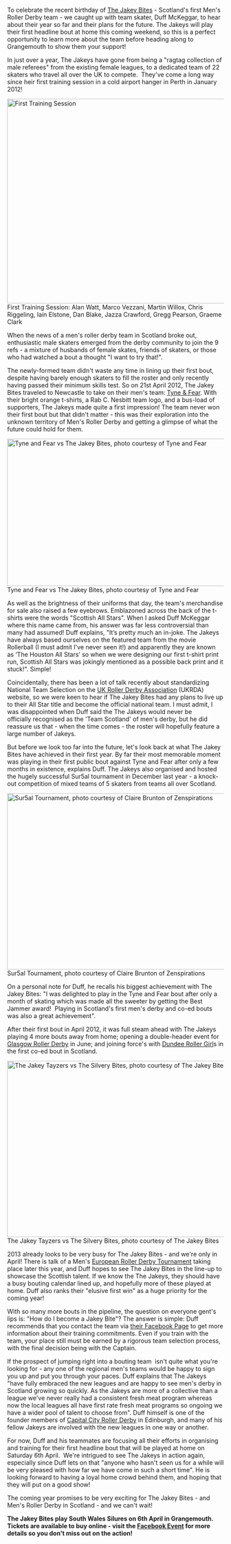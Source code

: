 <html><body><p>To celebrate the recent birthday of <a title="The Jakey Bites on Facebook" href="https://www.facebook.com/TheJakeyBites?fref=ts" target="_blank">The Jakey Bites</a> - Scotland's first Men's Roller Derby team - we caught up with team skater, Duff McKeggar, to hear about their year so far and their plans for the future. The Jakeys will play their first headline bout at home this coming weekend, so this is a perfect opportunity to learn more about the team before heading along to Grangemouth to show them your support!

In just over a year, The Jakeys have gone from being a "ragtag collection of male referees" from the existing female leagues, to a dedicated team of 22 skaters who travel all over the UK to compete.  They've come a long way since heir first training session in a cold airport hanger in Perth in January 2012!

<a href="http://scottishrollerderbyblog.com/2013/04/day-one.jpg"><img class="size-full wp-image-2429 " alt="First Training Session" src="http://scottishrollerderbyblog.com/2013/04/day-one.jpg" width="614" height="475"></a> First Training Session: Alan Watt, Marco Vezzani, Martin Willox, Chris Riggeling, Iain Elstone, Dan Blake, Jazza Crawford, Gregg Pearson, Graeme Clark

When the news of a men's roller derby team in Scotland broke out, enthusiastic male skaters emerged from the derby community to join the 9 refs - a mixture of husbands of female skates, friends of skaters, or those who had watched a bout a thought "I want to try that!".

The newly-formed team didn't waste any time in lining up their first bout, despite having barely enough skaters to fill the roster and only recently having passed their minimum skills test. So on 21st April 2012, The Jakey Bites traveled to Newcastle to take on their men's team: <a title="Tyne and Fear website" href="http://www.tyneandfear.co.uk/" target="_blank">Tyne &amp; Fear</a>. With their bright orange t-shirts, a Rab C. Nesbitt team logo, and a bus-load of supporters, The Jakeys made quite a first impression! The team never won their first bout but that didn't matter - this was their exploration into the unknown territory of Men's Roller Derby and getting a glimpse of what the future could hold for them.

<a href="http://scottishrollerderbyblog.com/2013/04/tyne-fear.jpg"><img class="size-full wp-image-2425  " alt="Tyne and Fear vs The Jakey Bites, photo courtesy of Tyne and Fear" src="http://scottishrollerderbyblog.com/2013/04/tyne-fear.jpg" width="614" height="342"></a> Tyne and Fear vs The Jakey Bites, photo courtesy of Tyne and Fear

As well as the brightness of their uniforms that day, the team's merchandise for sale also raised a few eyebrows. Emblazoned across the back of the t-shirts were the words "Scottish All Stars". When I asked Duff McKeggar where this name came from, his answer was far less controversial than many had assumed! Duff explains, "It’s pretty much an in-joke. The Jakeys have always based ourselves on the featured team from the movie Rollerball (I must admit I've never seen it!) and apparently they are known as ‘The Houston All Stars’ so when we were designing our first t-shirt print run, Scottish All Stars was jokingly mentioned as a possible back print and it stuck!". Simple!

Coincidentally, there has been a lot of talk recently about standardizing National Team Selection on the <a title="FAQ on UKRDA Website" href="http://ukrda.org.uk/?p=419" target="_blank">UK Roller Derby Association</a> (UKRDA) website, so we were keen to hear if The Jakey Bites had any plans to live up to their All Star title and become the official national team. I must admit, I was disappointed when Duff said the The Jakeys would never be officially recognised as the 'Team Scotland' of men's derby, but he did reassure us that - when the time comes - the roster will hopefully feature a large number of Jakeys.

But before we look too far into the future, let's look back at what The Jakey Bites have achieved in their first year. By far their most memorable moment was playing in their first public bout against Tyne and Fear after only a few months in existence, explains Duff. The Jakeys also organised and hosted the hugely successful Sur5al tournament in December last year - a knock-out competition of mixed teams of 5 skaters from teams all over Scotland.

<a href="http://scottishrollerderbyblog.com/2013/04/sur5al.jpg"><img class="size-full wp-image-2446" alt="Sur5al Tournament, photo courtesy of Claire Brunton of Zenspirations" src="http://scottishrollerderbyblog.com/2013/04/sur5al.jpg" width="614" height="409"></a> Sur5al Tournament, photo courtesy of Claire Brunton of Zenspirations

On a personal note for Duff, he recalls his biggest achievement with The Jakey Bites: "I was delighted to play in the Tyne and Fear bout after only a month of skating which was made all the sweeter by getting the Best Jammer award!  Playing in Scotland's first men's derby and co-ed bouts was also a great achievement".

After their first bout in April 2012, it was full steam ahead with The Jakeys playing 4 more bouts away from home; opening a double-header event for <a title="Glasgow Roller Derby website" href="http://glasgowrollerderby.com/" target="_blank">Glasgow Roller Derby</a> in June; and joining force's with <a title="Dundee Roller Girls website" href="http://dundeerollergirls.com/" target="_blank">Dundee Roller Girl</a>s in the first co-ed bout in Scotland.

<a href="http://scottishrollerderbyblog.com/2013/04/jakey-tayzers.jpg"><img class="size-full wp-image-2426  " alt="The Jakey Tayzers vs The Silvery Bites, photo courtesy of The Jakey Bites" src="http://scottishrollerderbyblog.com/2013/04/jakey-tayzers.jpg" width="614" height="409"></a> The Jakey Tayzers vs The Silvery Bites, photo courtesy of The Jakey Bites

2013 already looks to be very busy for The Jakey Bites - and we're only in April! There is talk of a Men's <a title="EuroDerby.org on Facebook" href="https://www.facebook.com/euroderby.org?ref=stream" target="_blank">European Roller Derby Tournament</a> taking place later this year, and Duff hopes to see The Jakey Bites in the line-up to showcase the Scottish talent. If we know the The Jakeys, they should have a busy bouting calendar lined up, and hopefully more of these played at home. Duff also ranks their "elusive first win" as a huge priority for the coming year!

With so many more bouts in the pipeline, the question on everyone gent's lips is: "How do I become a Jakey Bite"? The answer is simple: Duff recommends that you contact the team via <a title="The Jakey Bites on Facebook" href="https://www.facebook.com/TheJakeyBites?fref=ts" target="_blank">their Facebook Page</a> to get more information about their training commitments. Even if you train with the team, your place still must be earned by a rigorous team selection process, with the final decision being with the Captain.

If the prospect of jumping right into a bouting team  isn't quite what you're looking for - any one of the regional men's teams would be happy to sign you up and put you through your paces. Duff explains that The Jakeys "have fully embraced the new leagues and are happy to see men's derby in Scotland growing so quickly. As the Jakeys are more of a collective than a league we've never really had a consistent fresh meat program whereas now the local leagues all have first rate fresh meat programs so ongoing we have a wider pool of talent to choose from". Duff himself is one of the founder members of <a title="Capital City Roller Derby on Facebook" href="https://www.facebook.com/CapitalCityRollerDerby?fref=ts" target="_blank">Capital City Roller Derby</a> in Edinburgh, and many of his fellow Jakeys are involved with the new leagues in one way or another.

For now, Duff and his teammates are focusing all their efforts in organising and training for their first headline bout that will be played at home on Saturday 6th April.  We're intrigued to see The Jakeys in action again, especially since Duff lets on that "anyone who hasn't seen us for a while will be very pleased with how far we have come in such a short time". He is looking forward to having a loyal home crowd behind them, and hoping that they will put on a good show!

The coming year promises to be very exciting for The Jakey Bites - and Men's Roller Derby in Scotland - and we can't wait!

<strong>The Jakey Bites play South Wales Silures on 6th April in Grangemouth. Tickets are available to buy online - visit the <a title="The Jakey Bites Facebook Event" href="https://www.facebook.com/events/122071404642449/" target="_blank">Facebook Event</a> for more details so you don't miss out on the action!</strong>

<strong> </strong></p></body></html>
